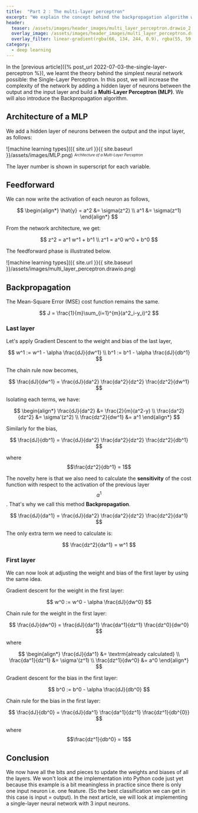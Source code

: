 ```yaml
---
title:  "Part 2 : The multi-layer perceptron"
excerpt: "We explain the concept behind the backpropagation algorithm with the multi-layer perceptron"
header:
  teaser: /assets/images/header_images/multi_layer_perceptron.drawio_2.png
  overlay_image: /assets/images/header_images/multi_layer_perceptron.drawio_2.png
  overlay_filter: linear-gradient(rgba(66, 134, 244, 0.9), rgba(55, 59, 68, 0.3))
category:
  - deep learning
---
```



In the [previous article]({% post_url 2022-07-03-the-single-layer-perceptron %}), we learnt the theory behind the simplest neural network possible: the Single-Layer Perceptron. In this post, we will increase the complexity of the network by adding a hidden layer of neurons between the output and the input layer and build a **Multi-Layer Perceptron (MLP)**. We will also introduce the Backpropagation algorithm.



## Architecture of a MLP


We add a hidden layer of neurons between the output and the input layer, as follows:

![machine learning types]({{ site.url }}{{ site.baseurl }}/assets/images/MLP.png)
<sub><sup>*Architecture of a Multi-Layer Perceptron*</sup></sub>

The layer number is shown in superscript for each variable.

## Feedforward

We can now write the activation of each neuron as follows,

$$
\begin{align*}
\hat{y} = a^2 &= \sigma(z^2) \\
a^1 &= \sigma(z^1) 
\end{align*}
$$


From the network architecture, we get:

$$
z^2 = a^1 w^1 + b^1 \\
z^1 = a^0 w^0 + b^0 
$$


The feedforward phase is illustrated below.

![machine learning types]({{ site.url }}{{ site.baseurl }}/assets/images/multi_layer_perceptron.drawio.png)


## Backpropagation

The Mean-Square Error (MSE) cost function remains the same.

$$
J = \frac{1}{m}\sum_{i=1}^{m}(a^2_i-y_i)^2
$$

### Last layer

Let's apply Gradient Descent to the weight and bias of the last layer,

$$
w^1 := w^1 - \alpha \frac{dJ}{dw^1} \\
b^1 := b^1 - \alpha \frac{dJ}{db^1} 
$$

The chain rule now becomes,

$$
\frac{dJ}{dw^1} = \frac{dJ}{da^2} \frac{da^2}{dz^2} \frac{dz^2}{dw^1}
$$

Isolating each terms, we have:

$$
\begin{align*}
\frac{dJ}{da^2} &= \frac{2}{m}(a^2-y)  \\
\frac{da^2}{dz^2} &= \sigma'(z^2) \\
\frac{dz^2}{dw^1} &= a^1 
\end{align*}
$$

Similarly for the bias,

$$
\frac{dJ}{db^1} = \frac{dJ}{da^2} \frac{da^2}{dz^2} \frac{dz^2}{db^1} 
$$

where $$\frac{dz^2}{db^1} = 1$$


The novelty here is that we also need to calculate the **sensitivity** of the cost function with respect to the activation of the previous layer $$ a^1 $$. That's why we call this method **Backpropagation**.

$$
\frac{dJ}{da^1} = \frac{dJ}{da^2} \frac{da^2}{dz^2} \frac{dz^2}{da^1} 
$$

The only extra term we need to calculate is:

$$
\frac{dz^2}{da^1} = w^1
$$

### First layer

We can now look at adjusting the weight and bias of the first layer by using the same idea.

Gradient descent for the weight in the first layer:

$$
w^0 := w^0 - \alpha \frac{dJ}{dw^0}
$$

Chain rule for the weight in the first layer:

$$
\frac{dJ}{dw^0} = \frac{dJ}{da^1} \frac{da^1}{dz^1} \frac{dz^0}{dw^0} 
$$

where

$$
\begin{align*}
\frac{dJ}{da^1} &= \textrm{already calculated} \\
\frac{da^1}{dz^1} &= \sigma'(z^1) \\
\frac{dz^1}{dw^0} &= a^0 
\end{align*}
$$

Gradient descent for the bias in the first layer:

$$
b^0 := b^0 - \alpha \frac{dJ}{db^0} 
$$

Chain rule for the bias in the first layer:

$$
\frac{dJ}{db^0} = \frac{dJ}{da^1} \frac{da^1}{dz^1} \frac{dz^1}{db^{0}} 
$$

where $$\frac{dz^1}{db^0} = 1$$


## Conclusion

We now have all the bits and pieces to update the weights and biases of all the layers. We won't look at the implementation into Python code just yet because this example is a bit meaningless in practice since there is only one input neuron i.e. one feature. (So the best classification we can get in this case is input = output). In the next article, we will look at implementing a single-layer neural network with 3 input neurons. 









